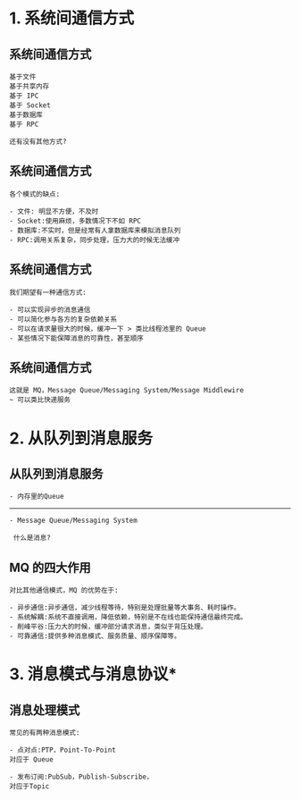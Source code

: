 # 1. 系统间通信方式

## 系统间通信方式

    基于文件
    基于共享内存
    基于 IPC
    基于 Socket
    基于数据库
    基于 RPC

    还有没有其他方式?

## 系统间通信方式

    各个模式的缺点:

    - 文件: 明显不方便，不及时
    - Socket:使用麻烦，多数情况下不如 RPC
    - 数据库:不实时，但是经常有人拿数据库来模拟消息队列
    - RPC:调用关系复杂，同步处理，压力大的时候无法缓冲

## 系统间通信方式

    我们期望有一种通信方式:

    - 可以实现异步的消息通信
    - 可以简化参与各方的复杂依赖关系
    - 可以在请求量很大的时候，缓冲一下 > 类比线程池里的 Queue
    - 某些情况下能保障消息的可靠性，甚至顺序

## 系统间通信方式

    这就是 MQ，Message Queue/Messaging System/Message Middlewire
    ~ 可以类比快递服务

# 2. 从队列到消息服务

## 从队列到消息服务

    - 内存里的Queue

---

    - Message Queue/Messaging System

     什么是消息?

## MQ 的四大作用

    对比其他通信模式，MQ 的优势在于:

    - 异步通信:异步通信，减少线程等待，特别是处理批量等大事务、耗时操作。
    - 系统解耦:系统不直接调用，降低依赖，特别是不在线也能保持通信最终完成。
    - 削峰平谷:压力大的时候，缓冲部分请求消息，类似于背压处理。
    - 可靠通信:提供多种消息模式、服务质量、顺序保障等。

# 3. 消息模式与消息协议\*

## 消息处理模式

    常见的有两种消息模式:

    - 点对点:PTP，Point-To-Point
    对应于 Queue

    - 发布订阅:PubSub，Publish-Subscribe，
    对应于Topic

